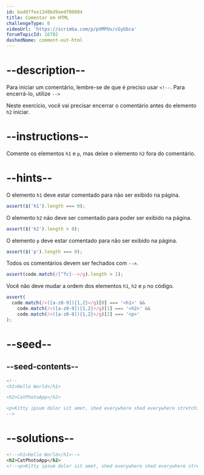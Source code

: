 ```yaml
---
id: bad87fee1348bd9aedf08804
title: Comentar em HTML
challengeType: 0
videoUrl: 'https://scrimba.com/p/pVMPUv/cGyGbca'
forumTopicId: 16782
dashedName: comment-out-html
---
```


# --description--

Para iniciar um comentário, lembre-se de que é preciso usar `<!--`. Para encerrá-lo, utilize `-->`

Neste exercício, você vai precisar encerrar o comentário antes do elemento `h2` iniciar.

# --instructions--

Comente os elementos `h1` e `p`, mas deixe o elemento `h2` fora do comentário.

# --hints--

O elemento `h1` deve estar comentado para não ser exibido na página.

```js
assert($('h1').length === 0);
```

O elemento `h2` não deve ser comentado para poder ser exibido na página.

```js
assert($('h2').length > 0);
```

O elemento `p` deve estar comentado para não ser exibido na página.

```js
assert($('p').length === 0);
```

Todos os comentários devem ser fechados com `-->`.

```js
assert(code.match(/[^fc]-->/g).length > 1);
```

Você não deve mudar a ordem dos elementos `h1`, `h2` e `p` no código.

```js
assert(
  code.match(/<([a-z0-9]){1,2}>/g)[0] === '<h1>' &&
    code.match(/<([a-z0-9]){1,2}>/g)[1] === '<h2>' &&
    code.match(/<([a-z0-9]){1,2}>/g)[2] === '<p>'
);
```

# --seed--

## --seed-contents--

```html
<!--
<h1>Hello World</h1>

<h2>CatPhotoApp</h2>

<p>Kitty ipsum dolor sit amet, shed everywhere shed everywhere stretching attack your ankles chase the red dot, hairball run catnip eat the grass sniff.</p>
-->
```

# --solutions--

```html
<!--<h1>Hello World</h1>-->
<h2>CatPhotoApp</h2> 
<!--<p>Kitty ipsum dolor sit amet, shed everywhere shed everywhere stretching attack your ankles chase the red dot, hairball run catnip eat the grass sniff.</p> -->
```
